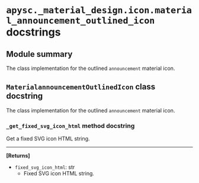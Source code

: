 # `apysc._material_design.icon.material_announcement_outlined_icon` docstrings

## Module summary

The class implementation for the outlined `announcement` material icon.

## `MaterialannouncementOutlinedIcon` class docstring

The class implementation for the outlined `announcement` material icon.

### `_get_fixed_svg_icon_html` method docstring

Get a fixed SVG icon HTML string.<hr>

**[Returns]**

- `fixed_svg_icon_html`: str
  - Fixed SVG icon HTML string.
